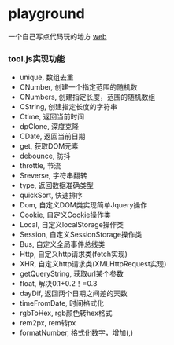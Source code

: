 # playground

一个自己写点代码玩的地方
[web](https://jiankang-li.github.io/playground/)

### tool.js实现功能

+ unique,
数组去重
+ CNumber,
创建一个指定范围的随机数
+ CNumbers,
创建指定长度，范围的随机数组
+ CString,
创建指定长度的字符串
+ Ctime,
返回当前时间
+ dpClone,
深度克隆
+ CDate,
返回当前日期
+ get,
获取DOM元素
+ debounce,
防抖
+ throttle,
节流
+ Sreverse,
字符串翻转
+ type,
返回数据准确类型
+ quickSort,
快速排序
+ Dom,
自定义DOM类实现简单Jquery操作
+ Cookie,
自定义Cookie操作类
+ Local,
自定义localStorage操作类
+ Session,
自定义SessionStorage操作类
+ Bus,
自定义全局事件总线类
+ Http,
自定义http请求类(fetch实现)
+ XHR,
自定义http请求类(XMLHttpRequest实现)
+ getQueryString,
获取url某个参数
+ float,
解决0.1+0.2！=0.3
+ dayDif,
返回两个日期之间差的天数
+ timeFromDate,
时间格式化
+ rgbToHex,
rgb颜色转hex格式
+ rem2px,
rem转px
+ formatNumber,
格式化数字，增加(,)
